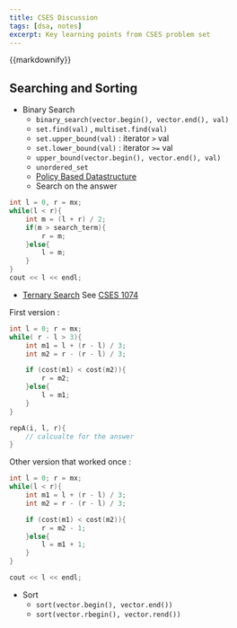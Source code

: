 ```yaml
---
title: CSES Discussion
tags: [dsa, notes]
excerpt: Key learning points from CSES problem set
---
```

{{markdownify}}

## Searching and Sorting
* Binary Search
    - `binary_search(vector.begin(), vector.end(), val)`
    - `set.find(val)` , `multiset.find(val)`
    - `set.upper_bound(val)` : iterator `>` val
    - `set.lower_bound(val)` : iterator `>=` val
    - `upper_bound(vector.begin(), vector.end(), val)`
    - `unordered_set`
    - [Policy Based Datastructure](https://codeforces.com/blog/entry/11080)
    - Search on the answer

```cpp
int l = 0, r = mx;
while(l < r){
    int m = (l + r) / 2;
    if(m > search_term){
        r = m;
    }else{
        l = m;
    }
}
cout << l << endl;

```
* [Ternary Search](https://en.wikipedia.org/wiki/Ternary_search)
See [CSES 1074](https://cses.fi/problemset/task/1074)  

First version :   
```cpp
int l = 0; r = mx;
while( r - l > 3){
    int m1 = l + (r - l) / 3;
    int m2 = r - (r - l) / 3;

    if (cost(m1) < cost(m2)){
        r = m2;
    }else{
        l = m1;
    }
}

repA(i, l, r){
    // calcualte for the answer
}
```
 
Other version that worked once :  
```cpp
int l = 0; r = mx;
while(l < r){
    int m1 = l + (r - l) / 3;
    int m2 = r - (r - l) / 3;

    if (cost(m1) < cost(m2)){
        r = m2 - 1;
    }else{
        l = m1 + 1;
    }
}

cout << l << endl;
```

* Sort
    - `sort(vector.begin(), vector.end())`
    - `sort(vector.rbegin(), vector.rend())`
